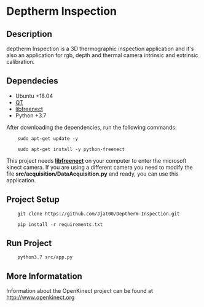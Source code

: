 # Deptherm Inspection 

## Description

deptherm Inspection is a 3D thermographic inspection application and it's also an application for rgb, depth and thermal camera intrinsic
and extrinsic calibration. 


## Dependecies
* Ubuntu +18.04
* [QT](https://doc.qt.io/QtForAutomation/qtautomation-install.html)
* [libfreenect](https://github.com/OpenKinect/libfreenect)
* Python +3.7

After downloading the dependencies, run the following commands:
``` 
    sudo apt-get update -y

    sudo apt-get install -y python-freenect
```

This project needs **[libfreenect](https://github.com/OpenKinect/libfreenect)** on your computer to enter the microsoft kinect camera. If you are using a different camera you need to modify the file **src/acquisition/DataAcquisition.py** and ready, you can use this application.


## Project Setup
```
    git clone https://github.com/Jjat00/Deptherm-Inspection.git
```
```
    pip install -r requirements.txt
```

## Run Project
```
    python3.7 src/app.py
```


## More Informatation
Information about the OpenKinect project can be found at http://www.openkinect.org